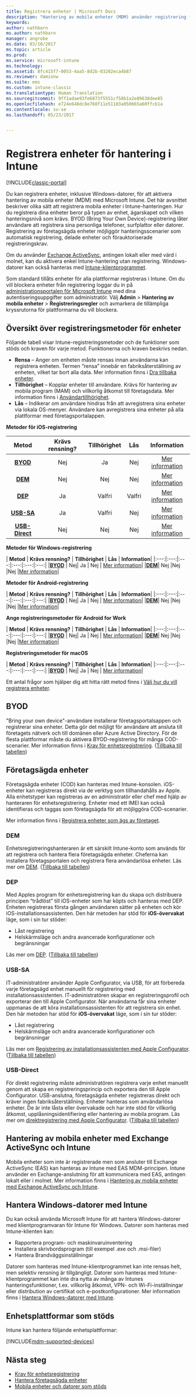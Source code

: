 ```yaml
---
title: Registrera enheter | Microsoft Docs
description: "Hantering av mobila enheter (MDM) använder registrering för att skapa hantering för enheterna och tillåta åtkomst till resurser."
keywords: 
author: nathbarn
ms.author: nathbarn
manager: angrobe
ms.date: 03/10/2017
ms.topic: article
ms.prod: 
ms.service: microsoft-intune
ms.technology: 
ms.assetid: 8fc415f7-0053-4aa5-8d2b-03202eca4b87
ms.reviewer: damionw
ms.suite: ems
ms.custom: intune-classic
ms.translationtype: Human Translation
ms.sourcegitcommit: 9ff1adae93fe6873f5551cf58b1a2e89638dee85
ms.openlocfilehash: e724e648dc8e768f11e51103a050665a60ffcb1a
ms.contentlocale: sv-se
ms.lasthandoff: 05/23/2017


---
```


# <a name="enroll-devices-for-management-in-intune"></a>Registrera enheter för hantering i Intune

[!INCLUDE[classic-portal](../includes/classic-portal.md)]

Du kan registrera enheter, inklusive Windows-datorer, för att aktivera hantering av mobila enheter (MDM) med Microsoft Intune. Det här avsnittet beskriver olika sätt att registrera mobila enheter i Intune-hanteringen. Hur du registrera dina enheter beror på typen av enhet, ägarskapet och vilken hanteringsnivå som krävs. BYOD (Bring Your Own Device)-registrering låter användare att registrera sina personliga telefoner, surfplattor eller datorer. Registrering av företagsägda enheter möjliggör hanteringsscenarier som automatisk registrering, delade enheter och förauktoriserade registreringskrav.

Om du använder [Exchange ActiveSync](#mobile-device-management-with-exchange-activesync-and-intune), antingen lokalt eller med värd i molnet, kan du aktivera enkel Intune-hantering utan registrering. Windows-datorer kan också hanteras med [Intune-klientprogrammet](#manage-windows-pcs-with-intune).

Som standard tillåts enheter för alla plattformar registreras i Intune. Om du vill blockera enheter från registrering loggar du in på [administrationsportalen för Microsoft Intune](https://manage.microsoft.com) med dina autentiseringsuppgifter som administratör. Välj **Admin** > **Hantering av mobila enheter** > **Registreringsregler** och avmarkera de tillämpliga kryssrutorna för plattformarna du vill blockera.

## <a name="overview-of-device-enrollment-methods"></a>Översikt över registreringsmetoder för enheter

Följande tabell visar Intune-registreringsmetoder och de funktioner som stöds och kraven för varje metod. Funktionerna och kraven beskrivs nedan.

- **Rensa** – Anger om enheten måste rensas innan användarna kan registrera enheten. Termen ”rensa” innebär en fabriksåterställning av enheten, vilket tar bort alla data. Mer information finns i [Dra tillbaka enheter](retire-devices-from-microsoft-intune-management.md).
- **Tillhörighet** – Kopplar enheter till användare. Krävs för hantering av mobila program (MAM) och villkorlig åtkomst till företagsdata. Mer information finns i [Användartillhörighet](enroll-corporate-owned-ios-devices-in-microsoft-intune.md#use-the-company-portal-on-dep-enrolled-or-apple-configurator-enrolled-devices).
- **Lås** – Indikerar om användare hindras från att avregistrera sina enheter via lokala OS-menyer. Användare kan avregistrera sina enheter på alla plattformar med företagsportalappen.

**Metoder för iOS-registrering**

| **Metod** |    **Krävs rensning?** |    **Tillhörighet**    |    **Lås** | **Information** |
|:---:|:---:|:---:|:---:|:---:|
|**[BYOD](#byod)** | Nej|    Ja |    Nej | [Mer information](prerequisites-for-enrollment.md)|
|**[DEM](#dem)**|    Nej |Nej |Nej    | [Mer information](enroll-corporate-owned-devices-with-the-device-enrollment-manager-in-microsoft-intune.md)|
|**[DEP](#dep)**|    Ja |    Valfri |    Valfri|[Mer information](ios-device-enrollment-program-in-microsoft-intune.md)|
|**[USB-SA](#usb-sa)**|    Ja |    Valfri |    Nej| [Mer information](ios-setup-assistant-enrollment-in-microsoft-intune.md)|
|**[USB-Direct](#usb-direct)**|    Nej |    Nej    | Nej|[Mer information](ios-direct-enrollment-in-microsoft-intune.md)|

**Metoder för Windows-registrering**

| **Metod** |    **Krävs rensning?** |    **Tillhörighet**    |    **Lås** | **Information**|
|:---:|:---:|:---:|:---:|:---:|:---:|
|**[BYOD](#byod)** | Nej|    Ja |    Nej | [Mer information](prerequisites-for-enrollment.md)|
|**[DEM](#dem)**|    Nej |Nej |Nej    |[Mer information](enroll-corporate-owned-devices-with-the-device-enrollment-manager-in-microsoft-intune.md)|

**Metoder för Android-registrering**

| **Metod** |    **Krävs rensning?** |    **Tillhörighet**    |    **Lås** | **Information**|
|:---:|:---:|:---:|:---:|:---:|:---:|
|**[BYOD](#byod)** | Nej|    Ja |    Nej | [Mer information](prerequisites-for-enrollment.md)|
|**[DEM](#dem)**|    Nej |Nej |Nej    |[Mer information](enroll-corporate-owned-devices-with-the-device-enrollment-manager-in-microsoft-intune.md)|

**Ange registreringsmetoder för Android for Work**

| **Metod** |    **Krävs rensning?** |    **Tillhörighet**    |    **Lås** | **Information**|
|:---:|:---:|:---:|:---:|:---:|:---:|
|**[BYOD](#byod)** | Nej|    Ja |    Nej | [Mer information](prerequisites-for-enrollment.md)|
|**[DEM](#dem)**|    Nej |Nej |Nej    |[Mer information](enroll-corporate-owned-devices-with-the-device-enrollment-manager-in-microsoft-intune.md)|

**Registreringsmetoder för macOS**

| **Metod** |    **Krävs rensning?** |    **Tillhörighet**    |    **Lås** | **Information**|
|:---:|:---:|:---:|:---:|:---:|:---:|
|**[BYOD](#byod)** | Nej|    Ja |    Nej | [Mer information](prerequisites-for-enrollment.md)|


Ett antal frågor som hjälper dig att hitta rätt metod finns i [Välj hur du vill registrera enheter](/intune-classic/get-started/choose-how-to-enroll-devices1).

## <a name="byod"></a>BYOD
"Bring your own device"-användare installerar företagsportalsappen och registrerar sina enheter. Detta gör det möjligt för användare att ansluta till företagets nätverk och till domänen eller Azure Active Directory. För de flesta plattformar måste du aktivera BYOD-registrering för många COD-scenarier. Mer information finns i [Krav för enhetsregistrering](prerequisites-for-enrollment.md). ([Tillbaka till tabellen](#overview-of-device-enrollment-methods))

## <a name="corporate-owned-devices"></a>Företagsägda enheter
Företagsägda enheter (COD) kan hanteras med Intune-konsolen. iOS-enheter kan registreras direkt via de verktyg som tillhandahålls av Apple. Alla enhetstyper kan registreras av en administratör eller chef med hjälp av hanteraren för enhetsregistrering. Enheter med ett IMEI kan också identifieras och taggas som företagsägda för att möjliggöra COD-scenarier.

Mer information finns i [Registrera enheter som ägs av företaget](manage-corporate-owned-devices.md).

### <a name="dem"></a>DEM
Enhetsregistreringshanteraren är ett särskilt Intune-konto som används för att registrera och hantera flera företagsägda enheter. Cheferna kan installera företagsportalen och registrera flera användarlösa enheter. Läs mer om [DEM](enroll-corporate-owned-devices-with-the-device-enrollment-manager-in-microsoft-intune.md). ([Tillbaka till tabellen](#overview-of-device-enrollment-methods))

### <a name="dep"></a>DEP
Med Apples program för enhetsregistrering kan du skapa och distribuera principen “trådlöst” till iOS-enheter som har köpts och hanteras med DEP. Enheten registreras första gången användaren sätter på enheten och kör iOS-installationsassistenten. Den här metoden har stöd för **iOS-övervakat** läge, som i sin tur stöder:
  -    Låst registrering
  -    Helskärmsläge och andra avancerade konfigurationer och begränsningar

Läs mer om [DEP](ios-device-enrollment-program-in-microsoft-intune.md). ([Tillbaka till tabellen](#overview-of-device-enrollment-methods))

### <a name="usb-sa"></a>USB-SA
IT-administratörer använder Apple Configurator, via USB, för att förbereda varje företagsägd enhet manuellt för registrering med installationsassistenten. IT-administratören skapar en registreringsprofil och exporterar den till Apple Configurator. När användarna får sina enheter uppmanas de att köra installationsassistenten för att registrera sin enhet. Den här metoden har stöd för **iOS-övervakat** läge, som i sin tur stöder:
  -    Låst registrering
  -    Helskärmsläge och andra avancerade konfigurationer och begränsningar

Läs mer om [Registrering av installationsassistenten med Apple Configurator](ios-setup-assistant-enrollment-in-microsoft-intune.md). ([Tillbaka till tabellen](#overview-of-device-enrollment-methods))

### <a name="usb-direct"></a>USB-Direct
För direkt registrering måste administratören registrera varje enhet manuellt genom att skapa en registreringsprincip och exportera den till Apple Configurator. USB-anslutna, företagsägda enheter registreras direkt och kräver ingen fabriksåterställning. Enheter hanteras som användarlösa enheter. De är inte låsta eller övervakade och har inte stöd för villkorlig åtkomst, upplåsningsidentifiering eller hantering av mobila program.  Läs mer om [direktregistrering med Apple Configurator](ios-direct-enrollment-in-microsoft-intune.md). ([Tillbaka till tabellen](#overview-of-device-enrollment-methods))

## <a name="mobile-device-management-with-exchange-activesync-and-intune"></a>Hantering av mobila enheter med Exchange ActiveSync och Intune
Mobila enheter som inte är registrerade men som ansluter till Exchange ActiveSync (EAS) kan hanteras av Intune med EAS MDM-principen. Intune använder en Exchange-anslutning för att kommunicera med EAS, antingen lokalt eller i molnet. Mer information finns i [Hantering av mobila enheter med Exchange ActiveSync och Intune](mobile-device-management-with-exchange-activesync-and-microsoft-intune.md).


## <a name="windows-pc-management-with-intune"></a>Hantera Windows-datorer med Intune  
Du kan också använda Microsoft Intune för att hantera Windows-datorer med klientprogramvaran för Intune för Windows. Datorer som hanteras med Intune-klienten kan:

 - Rapportera program- och maskinvaruinventering
 - Installera skrivbordsprogram (till exempel .exe och .msi-filer)
 - Hantera Brandväggsinställningar

Datorer som hanteras med Intune-klientprogrammet kan inte rensas helt, men selektiv rensning är tillgängligt. Datorer som hanteras med Intune-klientprogrammet kan inte dra nytta av många av Intunes hanteringsfunktioner, t.ex. villkorlig åtkomst, VPN- och Wi-Fi-inställningar eller distribution av certifikat och e-postkonfigurationer. Mer information finns i [Hantera Windows-datorer med Intune](manage-windows-pcs-with-microsoft-intune.md).

## <a name="supported-device-platforms"></a>Enhetsplattformar som stöds

Intune kan hantera följande enhetsplattformar:

[!INCLUDE[mdm-supported-devices](../includes/mdm-supported-devices.md)]

## <a name="next-steps"></a>Nästa steg
- [Krav för enhetsregistrering](prerequisites-for-enrollment.md)
- [Hantera företagsägda enheter](manage-corporate-owned-devices.md)
- [Mobila enheter och datorer som stöds](../get-started/what-to-know-before-you-start-microsoft-intune.md#intune-supported-devices)

